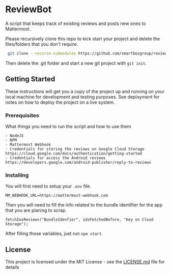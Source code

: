 # ReviewBot
A script that keeps track of existing reviews and posts new ones to Mattermost.

Please recursively clone this repo to kick start your project and delete the files/folders that you don't require. 

```bash
 git clone --recurse-submodules https://github.com/smartboxgroup/review-bot.git
 ```

Then delete the .git folder and start a new git project with `git init`.

## Getting Started

These instructions will get you a copy of the project up and running on your local machine for development and testing purposes. See deployment for notes on how to deploy the project on a live system.

### Prerequisites

What things you need to run the script and how to use them

```
- NodeJS 
- NPM
- Mattermost Webhook
- Credentials for storing the reviews on Google Cloud Storage https://cloud.google.com/docs/authentication/getting-started
- Credentials for access the Android reviews https://developers.google.com/android-publisher/reply-to-reviews
```

### Installing

You will first need to setup your `.env` file. 

``` 
MM_WEBHOOK_URL=https://mattermost-webhook.com
```

Then you will need to fill the info related to the bundle identifier for the app that you are planing to scrap. 

``` 
fetchIosReviews("BundleIdenfier", idsFetchedBefore, "Key on Cloud Storage");
``` 

After filling those variables, just run `npm start`. 

## License

This project is licensed under the MIT License - see the [LICENSE.md](LICENSE.md) file for details
